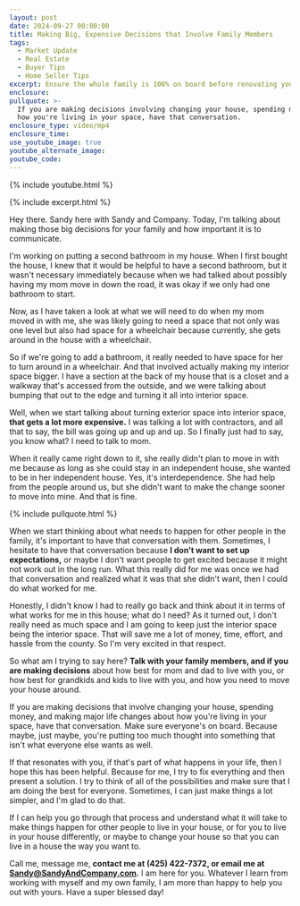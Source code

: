 ```yaml
---
layout: post
date: 2024-09-27 00:00:00
title: Making Big, Expensive Decisions that Involve Family Members
tags:
  - Market Update
  - Real Estate
  - Buyer Tips
  - Home Seller Tips
excerpt: Ensure the whole family is 100% on board before renovating your home.
enclosure:
pullquote: >-
  If you are making decisions involving changing your house, spending money, and
  how you're living in your space, have that conversation.
enclosure_type: video/mp4
enclosure_time:
use_youtube_image: true
youtube_alternate_image:
youtube_code:
---
```

{% include youtube.html %}

{% include excerpt.html %}

Hey there. Sandy here with Sandy and Company. Today, I'm talking about making those big decisions for your family and how important it is to communicate.

I'm working on putting a second bathroom in my house. When I first bought the house, I knew that it would be helpful to have a second bathroom, but it wasn't necessary immediately because when we had talked about possibly having my mom move in down the road, it was okay if we only had one bathroom to start.

Now, as I have taken a look at what we will need to do when my mom moved in with me, she was likely going to need a space that not only was one level but also had space for a wheelchair because currently, she gets around in the house with a wheelchair.

So if we're going to add a bathroom, it really needed to have space for her to turn around in a wheelchair. And that involved actually making my interior space bigger. I have a section at the back of my house that is a closet and a walkway that's accessed from the outside, and we were talking about bumping that out to the edge and turning it all into interior space.

Well, when we start talking about turning exterior space into interior space, **that gets a lot more expensive.** I was talking a lot with contractors, and all that to say, the bill was going up and up and up. So I finally just had to say, you know what? I need to talk to mom.

When it really came right down to it, she really didn't plan to move in with me because as long as she could stay in an independent house, she wanted to be in her independent house. Yes, it's interdependence. She had help from the people around us, but she didn't want to make the change sooner to move into mine. And that is fine.

{% include pullquote.html %}

When we start thinking about what needs to happen for other people in the family, it's important to have that conversation with them. Sometimes, I hesitate to have that conversation because **I don't want to set up expectations,** or maybe I don't want people to get excited because it might not work out in the long run. What this really did for me was once we had that conversation and realized what it was that she didn't want, then I could do what worked for me.

Honestly, I didn't know I had to really go back and think about it in terms of what works for me in this house; what do I need? As it turned out, I don't really need as much space and I am going to keep just the interior space being the interior space. That will save me a lot of money, time, effort, and hassle from the county. So I'm very excited in that respect.

So what am I trying to say here? **Talk with your family members, and if you are making decisions** about how best for mom and dad to live with you, or how best for grandkids and kids to live with you, and how you need to move your house around.

If you are making decisions that involve changing your house, spending money, and making major life changes about how you're living in your space, have that conversation. Make sure everyone's on board. Because maybe, just maybe, you're putting too much thought into something that isn't what everyone else wants as well.

If that resonates with you, if that's part of what happens in your life, then I hope this has been helpful. Because for me, I try to fix everything and then present a solution. I try to think of all of the possibilities and make sure that I am doing the best for everyone. Sometimes, I can just make things a lot simpler, and I'm glad to do that.

If I can help you go through that process and understand what it will take to make things happen for other people to live in your house, or for you to live in your house differently, or maybe to change your house so that you can live in a house the way you want to.

Call me, message me, **contact me at (425) 422-7372, or email me at** **<u>Sandy@SandyAndCompany.com</u>.** I am here for you. Whatever I learn from working with myself and my own family, I am more than happy to help you out with yours. Have a super blessed day!